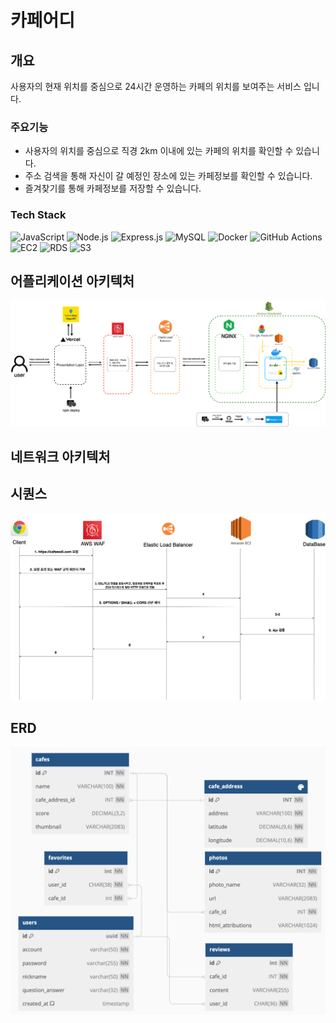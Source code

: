 # 카페어디

## 개요
사용자의 현재 위치를 중심으로 24시간 운영하는 카페의 위치를 보여주는 서비스 입니다. 

### 주요기능
- 사용자의 위치를 중심으로 직경 2km 이내에 있는 카페의 위치를 확인할 수 있습니다. 
- 주소 검색을 통해 자신이 갈 예정인 장소에 있는 카페정보를 확인할 수 있습니다. 
- 즐겨찾기를 통해 카페정보를 저장할 수 있습니다.

### Tech Stack
![JavaScript](https://img.shields.io/badge/JavaScript-F7DF1E.svg?&style=for-the-badge&logo=JavaScript&logoColor=white)
![Node.js](https://img.shields.io/badge/Node.js-339933.svg?&style=for-the-badge&logo=Node.js&logoColor=white)
![Express.js](https://img.shields.io/badge/Express.js-000000.svg?&style=for-the-badge&logo=Express&logoColor=white)
![MySQL](https://img.shields.io/badge/mysql-%2300f.svg?style=for-the-badge&logo=mysql&logoColor=white)
![Docker](https://img.shields.io/badge/docker-%2496ED.svg?style=for-the-badge&logo=docker&logoColor=white)
![GitHub Actions](https://img.shields.io/badge/github%20actions-%232671E5.svg?style=for-the-badge&logo=githubactions&logoColor=white)
![EC2](https://img.shields.io/badge/EC2-%FF9900.svg?style=for-the-badge&logo=EC2&logoColor=white)
![RDS](https://img.shields.io/badge/RDS%-%527FFF.svg?style=for-the-badge&logo=RDS&logoColor=white)
![S3](https://img.shields.io/badge/github%-%569A31.svg?style=for-the-badge&logo=S3&logoColor=white)

## 어플리케이션 아키텍처
![Sequence_whichcafe](https://github.com/devdev2022/WhichCafe/blob/main/projectmaterial/Architecture.drawio.png)

## 네트워크 아키텍처

## 시퀀스 
![Architecture_whichcafe](https://github.com/devdev2022/WhichCafe/blob/main/projectmaterial/Sequence.drawio.png)

## ERD
![ERD_whichcafe](https://github.com/devdev2022/WhichCafe/blob/main/projectmaterial/ERD.png)
